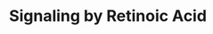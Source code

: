 ---
annotations:
- type: Pathway Ontology
  value: retinoic acid signaling pathway
authors:
- ReactomeTeam
- DeSl
description: Vitamin A (retinol) can be metabolised into active retinoid metabolites
  that function either as a chromophore in vision or in regulating gene expression
  transcriptionally and post-transcriptionally. Genes regulated by retinoids are essential
  for reproduction, embryonic development, growth, and multiple processes in the adult,
  including energy balance, neurogenesis, and the immune response. The retinoid used
  as a cofactor in the visual cycle  is 11-cis-retinal (11cRAL). The non-visual cycle
  effects of retinol are mediated by retinoic acid (RA), generated by two-step conversion
  from retinol (Napoli 2012).  All-trans-retinoic acid (atRA) is the major activated
  metabolite of retinol. An isomer, 9-cis-retinoic acid (9cRA) has biological activity,
  but has not been detected in vivo, except in the pancreas. An alternative route
  involves BCO1 cleavage of carotenoids into retinal, which is then reduced into retinol
  in the intestine (Harrison 2012). The two isomers of RA serve as ligands for  retinoic
  acid receptors (RAR) that regulate gene expression. (Das et al. 2014). RA is catabolised
  to oxidised metabolites such as 4-hydroxy-, 18-hydroxy-  or 4-oxo-RA by CYP family
  enzymes, these metabolites then becoming substrates for Phase II conjugation enzymes
  (Ross & Zolfaghari 2011).  View original pathway at [http://www.reactome.org/PathwayBrowser/#DIAGRAM=5362517
  Reactome].
last-edited: 2021-01-25
organisms:
- Homo sapiens
redirect_from:
- /index.php/Pathway:WP4421
- /instance/WP4421
schema-jsonld:
- '@context': https://schema.org/
  '@id': https://wikipathways.github.io/pathways/WP4421.html
  '@type': Dataset
  creator:
    '@type': Organization
    name: WikiPathways
  description: Vitamin A (retinol) can be metabolised into active retinoid metabolites
    that function either as a chromophore in vision or in regulating gene expression
    transcriptionally and post-transcriptionally. Genes regulated by retinoids are
    essential for reproduction, embryonic development, growth, and multiple processes
    in the adult, including energy balance, neurogenesis, and the immune response.
    The retinoid used as a cofactor in the visual cycle  is 11-cis-retinal (11cRAL).
    The non-visual cycle effects of retinol are mediated by retinoic acid (RA), generated
    by two-step conversion from retinol (Napoli 2012).  All-trans-retinoic acid (atRA)
    is the major activated metabolite of retinol. An isomer, 9-cis-retinoic acid (9cRA)
    has biological activity, but has not been detected in vivo, except in the pancreas.
    An alternative route involves BCO1 cleavage of carotenoids into retinal, which
    is then reduced into retinol in the intestine (Harrison 2012). The two isomers
    of RA serve as ligands for  retinoic acid receptors (RAR) that regulate gene expression.
    (Das et al. 2014). RA is catabolised to oxidised metabolites such as 4-hydroxy-,
    18-hydroxy-  or 4-oxo-RA by CYP family enzymes, these metabolites then becoming
    substrates for Phase II conjugation enzymes (Ross & Zolfaghari 2011).  View original
    pathway at [http://www.reactome.org/PathwayBrowser/#DIAGRAM=5362517 Reactome].
  keywords:
  - 'PDK4(?-411) '
  - 'RDH10 '
  - 'RDHE2 '
  - atROL
  - atRAL
  - 'DCA '
  - 'ADH4 '
  - SUMO-CRABP1:atRA
  - SUMO-K102-CRABP2
  - 'PDK3(?-406) '
  - PALM-CoA
  - 'RARG '
  - Conjugation of
  - CoA-SH
  - 'PDHA2 '
  - NADP+
  - 11cRAL
  - AKR1C3
  - Phase II -
  - 'ALDH1A2 '
  - 'RDH11 '
  - 'SUMO2-K166,177,399-p-S219,269-RARA '
  - ALDH1A1,2,3
  - lipo-PDH
  - compounds
  - NADH
  - 'SUMO-K102-CRABP2 '
  - atRA:RAR:RXR
  - ADP
  - FABP5:atRA
  - atRA
  - 'PDK1 '
  - 9cRAL
  - SUMO-K-CRABP1
  - RXRA:PPARD:atRA:FABP5
  - 'RDH5(24-318) '
  - RDH13
  - 'ALDH1A1 '
  - 'p-S21-RXRA '
  - 'CPT1B '
  - 'CPT1A '
  - 4OH-atRA
  - 'RXRB '
  - SUMO-K102-CRABP2:atRA
  - 'RDH16 '
  - 'RXRA '
  - 'RARB '
  - 'CYP26B1 '
  - 'Zn2+ '
  - RAR:RXR
  - 'PPARD '
  - 'CYP26A1 '
  - 'TDP '
  - NADPH
  - NAD+
  - 'ADH1C '
  - CYP26A1,B1,C1
  - 9cRA
  - 'lipo-K132,K259-DLAT '
  - 'atRA '
  - RDH11,14,DHRS3,DHRS4
  - 'FAD '
  - RXRA:PPARD
  - PYR
  - Ac-CoA
  - CPT1A,B
  - 'ADH1A '
  - ALDH8A1
  - RXRA:PPARD:atRA
  - 'PDHX '
  - 'PDHA1 '
  - Mal-CoA
  - 'DHRS9 '
  - 4OH-9cRA
  - 'CYP26C1 '
  - 'DHRS4 '
  - CAR
  - FABP5
  - 11cROL
  - 'RXRG '
  - DCA:PDK2
  - 'DHRS3 '
  - ADH1A,1C,4 dimers
  - 'RDH14 '
  - 'PDHB '
  - 'DLD '
  - RDH10,16,DHRS9,RDHE2
  - 'SUMO-K-CRABP1 '
  - H+
  - O2
  - PDK isoforms
  - RDH5(24-318), RDH11
  - CYP26C1
  - H2O
  - tetramers
  - L-PCARN
  - p-lipo-PDH
  - ATP
  - 'FABP5 '
  - 'ALDH1A3 '
  - SUMO-CRABP2:atRA:RAR:RXR
  - 'PDK2(?-407) '
  license: CC0
  name: Signaling by Retinoic Acid
seo: CreativeWork
title: Signaling by Retinoic Acid
wpid: WP4421
---